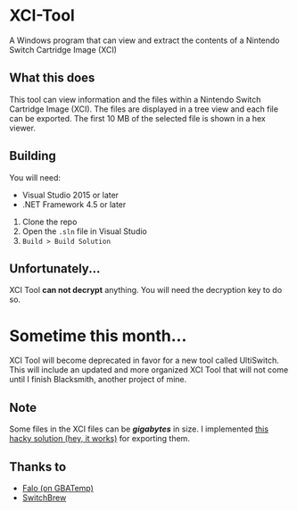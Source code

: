 # XCI-Tool
A Windows program that can view and extract the contents of a Nintendo Switch Cartridge Image (XCI)

## What this does
This tool can view information and the files within a Nintendo Switch Cartridge Image (XCI). The files are displayed in a tree view and each file can be exported. The first 10 MB of the selected file is shown in a hex viewer.

## Building
You will need:
* Visual Studio 2015 or later
* .NET Framework 4.5 or later

1. Clone the repo
2. Open the `.sln` file in Visual Studio
3. `Build > Build Solution`

## Unfortunately...
XCI Tool **can not decrypt** anything. You will need the decryption key to do so.

# Sometime this month...
XCI Tool will become deprecated in favor for a new tool called UltiSwitch. This will include an updated and more organized XCI Tool that will not come until I finish Blacksmith, another project of mine.

## Note
Some files in the XCI files can be ***gigabytes*** in size. I implemented [this hacky solution (hey, it works)](https://github.com/theawesomecoder61/XCI-Tool/blob/master/XCI%20Tool/Form1.cs#L102) for exporting them.

## Thanks to
* [Falo (on GBATemp)](https://pastebin.com/RMv2CW2H)
* [SwitchBrew](http://switchbrew.org/index.php?title=Gamecard_Format)
